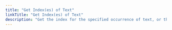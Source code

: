 ```yaml
---
title: "Get Index(es) of Text"
linkTitle: "Get Index(es) of Text"
description: "Get the index for the specified occurrence of text, or the indexes of all occurrences of text contained in another text."
---
```

